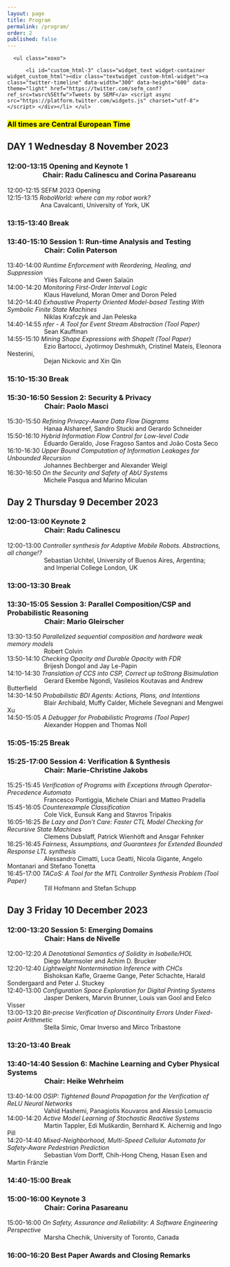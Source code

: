 ```yaml
---
layout: page
title: Program
permalink: /program/
order: 2
published: false
---
```


<div id="secondary" class="widget-area sidey" role="complementary">

      <ul class="xoxo">

          <li id="custom_html-3" class="widget_text widget-container widget_custom_html"><div class="textwidget custom-html-widget"><a class="twitter-timeline" data-width="300" data-height="600" data-theme="light" href="https://twitter.com/sefm_conf?ref_src=twsrc%5Etfw">Tweets by SEMF</a> <script async src="https://platform.twitter.com/widgets.js" charset="utf-8"></script> </div></li>	</ul>
</div>

<h3><mark>All times are Central European Time</mark></h3>

<h2><b>DAY 1 Wednesday 8 November 2023</b></h2>

<h3 class="prog"><b>12:00-13:15 Opening and Keynote 1</b><br>
&emsp;&emsp;&emsp;&emsp;&emsp;<b>Chair: Radu Calinescu and Corina Pasareanu</b></h3>
<p>12:00-12:15  SEFM 2023 Opening <br>
12:15-13:15  <em>RoboWorld: where can my robot work?</em> <br>
&emsp;&emsp;&emsp;&emsp;&emsp;&ensp;Ana Cavalcanti, University of York, UK</p>

<h3><b>13:15-13:40 Break</b></h3>

<h3 class="prog"><b>13:40-15:10 Session 1: Run-time Analysis and Testing</b><br>
&emsp;&emsp;&emsp;&emsp;&emsp;&nbsp;<b>Chair: Colin Paterson</b></h3>
<p>13:40-14:00 <em>Runtime Enforcement with Reordering, Healing, and Suppression</em> <br>
&emsp;&emsp;&emsp;&emsp;&emsp;&ensp;&nbsp;&nbsp;Yliès Falcone and Gwen Salaün <br>
14:00-14:20 <em>Monitoring First-Order Interval Logic</em> <br>
&emsp;&emsp;&emsp;&emsp;&emsp;&ensp;&nbsp;&nbsp;Klaus Havelund, Moran Omer and Doron Peled <br>
14:20-14:40 <em>Exhaustive Property Oriented Model-based Testing With Symbolic Finite State Machines</em> <br>
&emsp;&emsp;&emsp;&emsp;&emsp;&ensp;&nbsp;&nbsp;Niklas Krafczyk and Jan Peleska <br>
14:40-14:55 <em>nfer - A Tool for Event Stream Abstraction (Tool Paper)</em> <br>
&emsp;&emsp;&emsp;&emsp;&emsp;&ensp;&nbsp;&nbsp;Sean Kauffman <br>
14:55-15:10 <em>Mining Shape Expressions with ShapeIt (Tool Paper)</em> <br>
&emsp;&emsp;&emsp;&emsp;&emsp;&ensp;&nbsp;&nbsp;Ezio Bartocci, Jyotirmoy Deshmukh, Cristinel Mateis, Eleonora Nesterini, <br>
&emsp;&emsp;&emsp;&emsp;&emsp;&ensp;&nbsp;&nbsp;Dejan Nickovic and Xin Qin
</p>

<h3><b>15:10-15:30 Break</b></h3>

<h3 class="prog"><b>15:30-16:50 Session 2: Security & Privacy</b><br>
&emsp;&emsp;&emsp;&emsp;&emsp;&nbsp;<b>Chair: Paolo Masci</b></h3>
<p>15:30-15:50 <em>Refining Privacy-Aware Data Flow Diagrams</em> <br>
&emsp;&emsp;&emsp;&emsp;&emsp;&ensp;&nbsp;&nbsp;Hanaa Alshareef, Sandro Stucki and Gerardo Schneider <br>
15:50-16:10 <em>Hybrid Information Flow Control for Low-level Code</em> <br>
&emsp;&emsp;&emsp;&emsp;&emsp;&ensp;&nbsp;&nbsp;Eduardo Geraldo, Jose Fragoso Santos and João Costa Seco <br>
16:10-16:30 <em>Upper Bound Computation of Information Leakages for Unbounded Recursion</em> <br>
&emsp;&emsp;&emsp;&emsp;&emsp;&ensp;&nbsp;&nbsp;Johannes Bechberger and Alexander Weigl <br>
16:30-16:50 <em>On the Security and Safety of AbU Systems</em> <br>
&emsp;&emsp;&emsp;&emsp;&emsp;&ensp;&nbsp;&nbsp;Michele Pasqua and Marino Miculan
</p>

<h2><b>Day 2 Thursday 9 December 2023</b></h2>

<h3 class="prog"><b>12:00-13:00 Keynote 2</b><br>
&emsp;&emsp;&emsp;&emsp;&emsp;&nbsp;<b>Chair: Radu Calinescu</b></h3>
<p>12:00-13:00 <em>Controller synthesis for Adaptive Mobile Robots. Abstractions, all change!?</em> <br>
&emsp;&emsp;&emsp;&emsp;&emsp;&ensp;&nbsp;&nbsp;Sebastian Uchitel, University of Buenos Aires, Argentina; <br>
&emsp;&emsp;&emsp;&emsp;&emsp;&ensp;&nbsp;&nbsp;and Imperial College London, UK
</p>

<h3><b>13:00-13:30 Break</b></h3>

<h3 class="prog"><b>13:30-15:05 Session 3: Parallel Composition/CSP and Probabilistic Reasoning</b><br>
&emsp;&emsp;&emsp;&emsp;&emsp;&nbsp;<b>Chair: Mario Gleirscher</b></h3>
<p> 13:30-13:50 <em>Parallelized sequential composition and hardware weak memory models</em> <br>
&emsp;&emsp;&emsp;&emsp;&emsp;&ensp;&nbsp;&nbsp;Robert Colvin <br>
13:50-14:10 <em>Checking Opacity and Durable Opacity with FDR</em> <br>
&emsp;&emsp;&emsp;&emsp;&emsp;&ensp;&nbsp;&nbsp;Brijesh Dongol and Jay Le-Papin <br>
14:10-14:30 <em>Translation of CCS into CSP, Correct up toStrong Bisimulation</em> <br>
&emsp;&emsp;&emsp;&emsp;&emsp;&ensp;&nbsp;&nbsp;Gerard Ekembe Ngondi, Vasileios Koutavas and Andrew Butterfield<br>
14:30-14:50 <em>Probabilistic BDI Agents: Actions, Plans, and Intentions</em> <br>
&emsp;&emsp;&emsp;&emsp;&emsp;&ensp;&nbsp;&nbsp;Blair Archibald, Muffy Calder, Michele Sevegnani and Mengwei Xu <br>
14:50-15:05 <em>A Debugger for Probabilistic Programs (Tool Paper)</em> <br>
&emsp;&emsp;&emsp;&emsp;&emsp;&ensp;&nbsp;&nbsp;Alexander Hoppen and Thomas Noll
</p>

<h3><b>15:05-15:25 Break</b></h3>

<h3 class="prog"><b>15:25-17:00 Session 4: Verification & Synthesis</b><br>
&emsp;&emsp;&emsp;&emsp;&emsp;&nbsp;<b>Chair: Marie-Christine Jakobs</b></h3>
<p>15:25-15:45 <em>Verification of Programs with Exceptions through Operator-Precedence Automata</em> <br>
&emsp;&emsp;&emsp;&emsp;&emsp;&ensp;&nbsp;&nbsp;Francesco Pontiggia, Michele Chiari and Matteo Pradella <br>
15:45-16:05 <em>Counterexample Classification</em> <br>
&emsp;&emsp;&emsp;&emsp;&emsp;&ensp;&nbsp;&nbsp;Cole Vick, Eunsuk Kang and Stavros Tripakis <br>
16:05-16:25 <em>Be Lazy and Don’t Care: Faster CTL Model Checking for Recursive State Machines</em> <br>
&emsp;&emsp;&emsp;&emsp;&emsp;&ensp;&nbsp;&nbsp;Clemens Dubslaff, Patrick Wienhöft and Ansgar Fehnker <br>
16:25-16:45 <em>Fairness, Assumptions, and Guarantees for Extended Bounded Response LTL synthesis</em> <br>
&emsp;&emsp;&emsp;&emsp;&emsp;&ensp;&nbsp;&nbsp;Alessandro Cimatti, Luca Geatti, Nicola Gigante, Angelo Montanari and Stefano Tonetta <br>
16:45-17:00 <em>TACoS: A Tool for the MTL Controller Synthesis Problem (Tool Paper)</em> <br>
&emsp;&emsp;&emsp;&emsp;&emsp;&ensp;&nbsp;&nbsp;Till Hofmann and Stefan Schupp
</p>

<h2><b>Day 3 Friday 10 December 2023</b></h2>

<h3 class="prog"><b>12:00-13:20 Session 5: Emerging Domains</b><br>
&emsp;&emsp;&emsp;&emsp;&emsp;&nbsp;<b>Chair: Hans de Nivelle</b></h3>
<p>12:00-12:20 <em>A Denotational Semantics of Solidity in Isabelle/HOL</em> <br>
&emsp;&emsp;&emsp;&emsp;&emsp;&ensp;&nbsp;&nbsp;Diego Marmsoler and Achim D. Brucker <br>
12:20-12:40 <em>Lightweight Nontermination Inference with CHCs</em> <br>
&emsp;&emsp;&emsp;&emsp;&emsp;&ensp;&nbsp;&nbsp;Bishoksan Kafle, Graeme Gange, Peter Schachte, Harald Sondergaard and Peter J. Stuckey <br>
12:40-13:00 <em>Configuration Space Exploration for Digital Printing Systems</em> <br>
&emsp;&emsp;&emsp;&emsp;&emsp;&ensp;&nbsp;&nbsp;Jasper Denkers, Marvin Brunner, Louis van Gool and Eelco Visser <br>
13:00-13:20 <em>Bit-precise Verification of Discontinuity Errors Under Fixed-point Arithmetic</em> <br>
&emsp;&emsp;&emsp;&emsp;&emsp;&ensp;&nbsp;&nbsp;Stella Simic, Omar Inverso and Mirco Tribastone
</p>

<h3><b>13:20-13:40 Break</b></h3>

<h3 class="prog"><b>13:40-14:40 Session 6: Machine Learning and Cyber Physical Systems</b><br>
&emsp;&emsp;&emsp;&emsp;&emsp;&nbsp;<b>Chair: Heike Wehrheim</b></h3>
<p>13:40-14:00 <em>OSIP: Tightened Bound Propagation for the Verification of ReLU Neural Networks</em> <br>
&emsp;&emsp;&emsp;&emsp;&emsp;&ensp;&nbsp;&nbsp;Vahid Hashemi, Panagiotis Kouvaros and Alessio Lomuscio <br>
14:00-14:20 <em>Active Model Learning of Stochastic Reactive Systems</em> <br>
&emsp;&emsp;&emsp;&emsp;&emsp;&ensp;&nbsp;&nbsp;Martin Tappler, Edi Muškardin, Bernhard K. Aichernig and Ingo Pill <br>
14:20-14:40 <em>Mixed-Neighborhood, Multi-Speed Cellular Automata for Safety-Aware Pedestrian Prediction</em> <br>
&emsp;&emsp;&emsp;&emsp;&emsp;&ensp;&nbsp;&nbsp;Sebastian Vom Dorff, Chih-Hong Cheng, Hasan Esen and Martin Fränzle
</p>

<h3><b>14:40-15:00 Break</b></h3>

<h3 class="prog"><b>15:00-16:00 Keynote 3</b><br>
&emsp;&emsp;&emsp;&emsp;&emsp;&nbsp;<b>Chair: Corina Pasareanu</b></h3>
<p>15:00-16:00 <em>On Safety, Assurance and Reliability: A Software Engineering Perspective</em> <br>
&emsp;&emsp;&emsp;&emsp;&emsp;&ensp;&nbsp;&nbsp;Marsha Chechik, University of Toronto, Canada
</p>

<h3><b>16:00-16:20 Best Paper Awards and Closing Remarks</b></h3>
